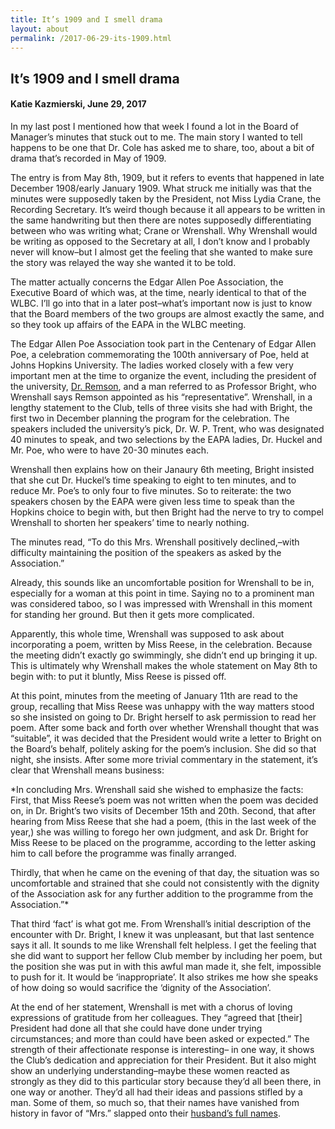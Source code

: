 ```yaml
---
title: It’s 1909 and I smell drama
layout: about
permalink: /2017-06-29-its-1909.html
---
```


## It’s 1909 and I smell drama
#### Katie Kazmierski, June 29, 2017

In my last post I mentioned how that week I found a lot in the Board of Manager’s minutes that stuck out to me. The main story I wanted to tell happens to be one that Dr. Cole has asked me to share, too, about a bit of drama that’s recorded in May of 1909.

The entry is from May 8th, 1909, but it refers to events that happened in late December 1908/early January 1909. What struck me initially was that the minutes were supposedly taken by the President, not Miss Lydia Crane, the Recording Secretary. It’s weird though because it all appears to be written in the same handwriting but then there are notes supposedly differentiating between who was writing what; Crane or Wrenshall. Why Wrenshall would be writing as opposed to the Secretary at all, I don’t know and I probably never will know–but I almost get the feeling that she wanted to make sure the story was relayed the way she wanted it to be told.

The matter actually concerns the Edgar Allen Poe Association, the Executive Board of which was, at the time, nearly identical to that of the WLBC. I’ll go into that in a later post–what’s important now is just to know that the Board members of the two groups are almost exactly the same, and so they took up affairs of the EAPA in the WLBC meeting.

The Edgar Allen Poe Association took part in the Centenary of Edgar Allen Poe, a celebration commemorating the 100th anniversary of Poe, held at Johns Hopkins University. The ladies worked closely with a few very important men at the time to organize the event, including the president of the university, [Dr. Remson](https://en.wikipedia.org/wiki/Ira_Remsen), and a man referred to as Professor Bright, who Wrenshall says Remson appointed as his “representative”. Wrenshall, in a lengthy statement to the Club, tells of three visits she had with Bright, the first two in December planning the program for the celebration. The speakers included the university’s pick, Dr. W. P. Trent, who was designated 40 minutes to speak, and two selections by the EAPA ladies, Dr. Huckel and Mr. Poe, who were to have 20-30 minutes each.

Wrenshall then explains how on their Janaury 6th meeting, Bright insisted that she cut Dr. Huckel’s time speaking to eight to ten minutes, and to reduce Mr. Poe’s to only four to five minutes. So to reiterate: the two speakers chosen by the EAPA were given less time to speak than the Hopkins choice to begin with, but then Bright had the nerve to try to compel Wrenshall to shorten her speakers’ time to nearly nothing.

The minutes read, “To do this Mrs. Wrenshall positively declined,–with difficulty maintaining the position of the speakers as asked by the Association.”

Already, this sounds like an uncomfortable position for Wrenshall to be in, especially for a woman at this point in time. Saying no to a prominent man was considered taboo, so I was impressed with Wrenshall in this moment for standing her ground. But then it gets more complicated.

Apparently, this whole time, Wrenshall was supposed to ask about incorporating a poem, written by Miss Reese, in the celebration. Because the meeting didn’t exactly go swimmingly, she didn’t end up bringing it up. This is ultimately why Wrenshall makes the whole statement on May 8th to begin with: to put it bluntly, Miss Reese is pissed off.

At this point, minutes from the meeting of January 11th are read to the group, recalling that Miss Reese was unhappy with the way matters stood so she insisted on going to Dr. Bright herself to ask permission to read her poem. After some back and forth over whether Wrenshall thought that was “suitable”, it was decided that the President would write a letter to Bright on the Board’s behalf, politely asking for the poem’s inclusion. She did so that night, she insists. After some more trivial commentary in the statement, it’s clear that Wrenshall means business:

*In concluding Mrs. Wrenshall said she wished to emphasize the facts: First, that Miss Reese’s poem was not written when the poem was decided on, in Dr. Bright’s two visits of December 15th and 20th. Second, that after hearing from Miss Reese that she had a poem, (this in the last week of the year,) she was willing to forego her own judgment, and ask Dr. Bright for Miss Reese to be placed on the programme, according to the letter asking him to call before the programme was finally arranged.

Thirdly, that when he came on the evening of that day, the situation was so uncomfortable and strained that she could not consistently with the dignity of the Association ask for any further addition to the programme from the Association.”*

That third ‘fact’ is what got me. From Wrenshall’s initial description of the encounter with Dr. Bright, I knew it was unpleasant, but that last sentence says it all. It sounds to me like Wrenshall felt helpless. I get the feeling that she did want to support her fellow Club member by including her poem, but the position she was put in with this awful man made it, she felt, impossible to push for it. It would be ‘inappropriate’. It also strikes me how she speaks of how doing so would sacrifice the ‘dignity of the Association’.

At the end of her statement, Wrenshall is met with a chorus of loving expressions of gratitude from her colleagues. They “agreed that [their] President had done all that she could have done under trying circumstances; and more than could have been asked or expected.” The strength of their affectionate response is interesting– in one way, it shows the Club’s dedication and appreciation for their President. But it also might show an underlying understanding–maybe these women reacted as strongly as they did to this particular story because they’d all been there, in one way or another. They’d all had their ideas and passions stifled by a man. Some of them, so much so, that their names have vanished from history in favor of “Mrs.” slapped onto their [husband’s full names](http://loyolanotredamelib.org/aperio/index.php/2017/06/28/looking-further-into-who-these-women-were/).